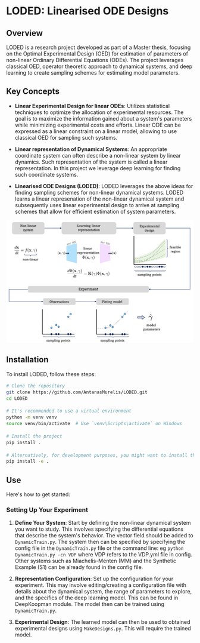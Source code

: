 # LODED: Linearised ODE Designs

## Overview

LODED is a research project developed as part of a Master thesis, focusing on the Optimal Experimental Design (OED) for estimation of parameters of non-linear Ordinary Differential Equations (ODEs). The project leverages classical OED, operator theoretic approach to dynamical systems, and deep learning to create sampling schemes for estimating model parameters. 

## Key Concepts

- **Linear Experimental Design for linear ODEs**: Utilizes statistical techniques to optimize the allocation of experimental resources. The goal is to maximize the information gained about a system's parameters while minimizing experimental costs and efforts. Linear ODE can be expressed as a linear constraint on a linear model, allowing to use classical OED for sampling such systems. 

- **Linear representation of Dynamical Systems**: An appropriate coordinate system can often describe a non-linear system by linear dynamics. Such representation of the system is called a linear representation. In this project we leverage deep learning for finding such coordinate systems.

- **Linearised ODE Designs (LODED)**: LODED leverages the above ideas for finding sampling schemes for non-linear dynamical systems. LODED learns a linear represenation of the non-linear dynamical system and subsequently uses linear experimental design to arrive at sampling schemes that allow for efficient estimation of system parameters.

![](docs/images/Overview.png)


## Installation

To install LODED, follow these steps:

```bash
# Clone the repository
git clone https://github.com/AntanasMurelis/LODED.git
cd LODED

# It's recommended to use a virtual environment
python -m venv venv
source venv/bin/activate  # Use `venv\Scripts\activate` on Windows

# Install the project
pip install .

# Alternatively, for development purposes, you might want to install the project in editable mode
pip install -e .
```


## Use

Here's how to get started:

### Setting Up Your Experiment

1. **Define Your System**: Start by defining the non-linear dynamical system you want to study. This involves specifying the differential equations that describe the system's behavior. The vector field should be added to ``` DynamicTrain.py ```. The system then can be specified by specifying the config file in the ``` DynamicTrain.py ``` file or the command line: eg ```python DynamicTrain.py -cn VDP``` where VDP refers to the VDP.yml file in config. Other systems such as Miachelis-Menten (MM) and the Synthetic Example (S1) can be already found in the config file.


2. **Representation Configuration**: Set up the configuration for your experiment. This may involve editing/creating a configuration file with details about the dynamical system, the range of parameters to explore, and the specifics of the deep learning model. This can be found in DeepKoopman module. The model then can be trained using ``` DynamicTrain.py ```.

3. **Experimental Design**: The learned model can then be used to obtained experimental designs using ```MakeDesigns.py```. This will require the trained model.
